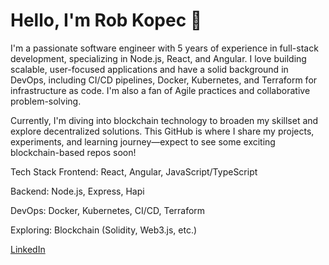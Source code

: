 # Hello, I'm Rob Kopec 👋

I'm a passionate software engineer with 5 years of experience in full-stack development, specializing in Node.js, React, and Angular. I love building scalable, user-focused applications and have a solid background in DevOps, including CI/CD pipelines, Docker, Kubernetes, and Terraform for infrastructure as code. I'm also a fan of Agile practices and collaborative problem-solving.

Currently, I'm diving into blockchain technology to broaden my skillset and explore decentralized solutions. This GitHub is where I share my projects, experiments, and learning journey—expect to see some exciting blockchain-based repos soon!

Tech Stack
Frontend: React, Angular, JavaScript/TypeScript

Backend: Node.js, Express, Hapi

DevOps: Docker, Kubernetes, CI/CD, Terraform

Exploring: Blockchain (Solidity, Web3.js, etc.)

[LinkedIn](https://www.linkedin.com/in/robert-kopec/)

